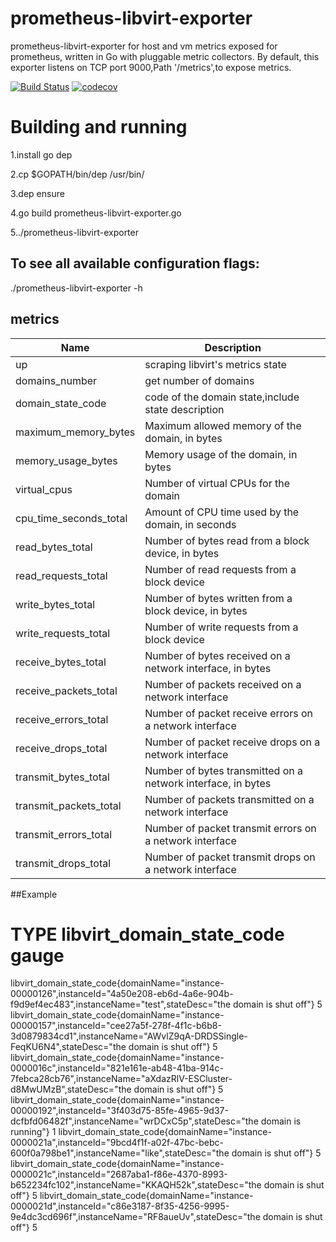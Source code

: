 # prometheus-libvirt-exporter
prometheus-libvirt-exporter for host and vm metrics exposed for prometheus, written in Go with pluggable metric collectors.
By default, this exporter listens on TCP port 9000,Path '/metrics',to expose metrics.

[![Build Status](https://travis-ci.org/zhangjianweibj/prometheus-libvirt-exporter.svg?branch=master)](https://travis-ci.org/zhangjianweibj/prometheus-libvirt-exporter)
[![codecov](https://codecov.io/gh/zhangjianweibj/prometheus-libvirt-exporter/branch/master/graph/badge.svg)](https://codecov.io/gh/zhangjianweibj/prometheus-libvirt-exporter)
# Building and running

1.install go dep

2.cp $GOPATH/bin/dep /usr/bin/

3.dep ensure

4.go build prometheus-libvirt-exporter.go

5../prometheus-libvirt-exporter

## To see all available configuration flags:

./prometheus-libvirt-exporter -h


## metrics
Name | Description
---------|-------------
up|scraping libvirt's metrics state
domains_number|get number of domains
domain_state_code|code of the domain state,include state description
maximum_memory_bytes|Maximum allowed memory of the domain, in bytes
memory_usage_bytes|Memory usage of the domain, in bytes
virtual_cpus|Number of virtual CPUs for the domain
cpu_time_seconds_total|Amount of CPU time used by the domain, in seconds
read_bytes_total|Number of bytes read from a block device, in bytes
read_requests_total|Number of read requests from a block device
write_bytes_total|Number of bytes written from a block device, in bytes
write_requests_total|Number of write requests from a block device
receive_bytes_total|Number of bytes received on a network interface, in bytes
receive_packets_total|Number of packets received on a network interface
receive_errors_total|Number of packet receive errors on a network interface
receive_drops_total|Number of packet receive drops on a network interface
transmit_bytes_total|Number of bytes transmitted on a network interface, in bytes
transmit_packets_total|Number of packets transmitted on a network interface
transmit_errors_total|Number of packet transmit errors on a network interface
transmit_drops_total|Number of packet transmit drops on a network interface


##Example
# TYPE libvirt_domain_state_code gauge
libvirt_domain_state_code{domainName="instance-00000126",instanceId="4a50e208-eb6d-4a6e-904b-f9d9ef4ec483",instanceName="test",stateDesc="the domain is shut off"} 5
libvirt_domain_state_code{domainName="instance-00000157",instanceId="cee27a5f-278f-4f1c-b6b8-3d0879834cd1",instanceName="AWvlZ9qA-DRDSSingle-FeqKU6N4",stateDesc="the domain is shut off"} 5
libvirt_domain_state_code{domainName="instance-0000016c",instanceId="821e161e-ab48-41ba-914c-7febca28cb76",instanceName="aXdazRlV-ESCluster-d8MwUMzB",stateDesc="the domain is shut off"} 5
libvirt_domain_state_code{domainName="instance-00000192",instanceId="3f403d75-85fe-4965-9d37-dcfbfd06482f",instanceName="wrDCxC5p",stateDesc="the domain is running"} 1
libvirt_domain_state_code{domainName="instance-0000021a",instanceId="9bcd4f1f-a02f-47bc-bebc-600f0a798be1",instanceName="like",stateDesc="the domain is shut off"} 5
libvirt_domain_state_code{domainName="instance-0000021c",instanceId="2687aba1-f86e-4370-8993-b652234fc102",instanceName="KKAQH52k",stateDesc="the domain is shut off"} 5
libvirt_domain_state_code{domainName="instance-0000021d",instanceId="c86e3187-8f35-4256-9995-9e4dc3cd696f",instanceName="RF8aueUv",stateDesc="the domain is shut off"} 5